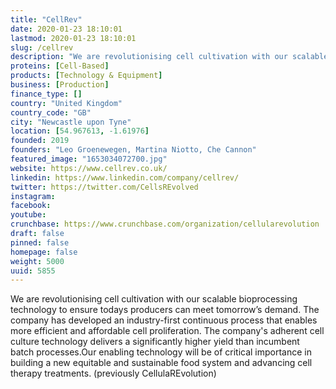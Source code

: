 ```yaml
---
title: "CellRev"
date: 2020-01-23 18:10:01
lastmod: 2020-01-23 18:10:01
slug: /cellrev
description: "We are revolutionising cell cultivation with our scalable bioprocessing technology to ensure todays producers can meet tomorrow’s demand. The company has developed an industry-first continuous process that enables more efficient and affordable cell proliferation. The company's adherent cell culture technology delivers a significantly higher yield than incumbent batch processes.Our enabling technology will be of critical importance in building a new equitable and sustainable food system and advancing cell therapy treatments. (previously CellulaREvolution)"
proteins: [Cell-Based]
products: [Technology & Equipment]
business: [Production]
finance_type: []
country: "United Kingdom"
country_code: "GB"
city: "Newcastle upon Tyne"
location: [54.967613, -1.61976]
founded: 2019
founders: "Leo Groenewegen, Martina Niotto, Che Cannon"
featured_image: "1653034072700.jpg"
website: https://www.cellrev.co.uk/
linkedin: https://www.linkedin.com/company/cellrev/
twitter: https://twitter.com/CellsREvolved
instagram: 
facebook: 
youtube: 
crunchbase: https://www.crunchbase.com/organization/cellularevolution
draft: false
pinned: false
homepage: false
weight: 5000
uuid: 5855
---
```

We are revolutionising cell cultivation with our scalable bioprocessing technology to ensure todays producers can meet tomorrow’s demand. The company has developed an industry-first continuous process that enables more efficient and affordable cell proliferation. The company's adherent cell culture technology delivers a significantly higher yield than incumbent batch processes.Our enabling technology will be of critical importance in building a new equitable and sustainable food system and advancing cell therapy treatments. (previously CellulaREvolution)

